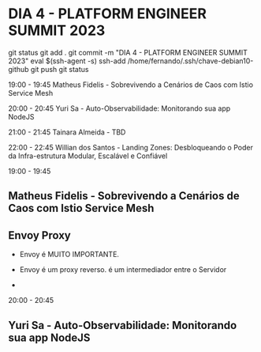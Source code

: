 

# DIA 4 - PLATFORM ENGINEER SUMMIT 2023

git status
git add .
git commit -m "DIA 4 - PLATFORM ENGINEER SUMMIT 2023"
eval $(ssh-agent -s)
ssh-add /home/fernando/.ssh/chave-debian10-github
git push
git status



19:00 - 19:45
Matheus Fidelis - Sobrevivendo a Cenários de Caos com Istio Service Mesh

20:00 - 20:45
Yuri Sa - Auto-Observabilidade: Monitorando sua app NodeJS

21:00 - 21:45
Tainara Almeida - TBD

22:00 - 22:45
Willian dos Santos - Landing Zones: Desbloqueando o Poder da Infra-estrutura Modular, Escalável e Confiável







19:00 - 19:45
## Matheus Fidelis - Sobrevivendo a Cenários de Caos com Istio Service Mesh

## Envoy Proxy

- Envoy é MUITO IMPORTANTE.

- Envoy é um proxy reverso.
é um intermediador entre o Servidor

- 









20:00 - 20:45
## Yuri Sa - Auto-Observabilidade: Monitorando sua app NodeJS

